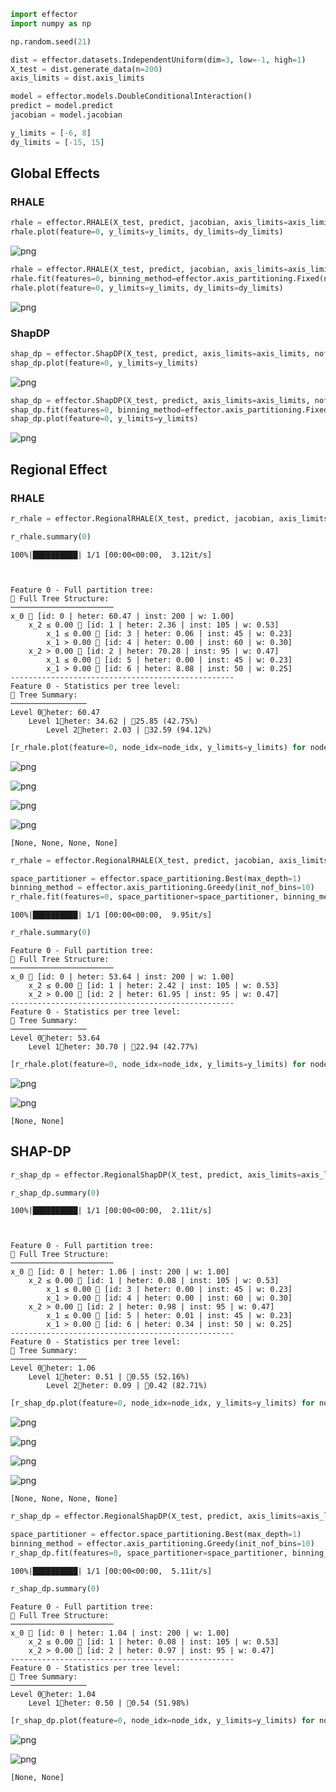 ```python
import effector
import numpy as np
```


```python
np.random.seed(21)
```


```python
dist = effector.datasets.IndependentUniform(dim=3, low=-1, high=1)
X_test = dist.generate_data(n=200)
axis_limits = dist.axis_limits
```


```python
model = effector.models.DoubleConditionalInteraction()
predict = model.predict
jacobian = model.jacobian
```


```python
y_limits = [-6, 8]
dy_limits = [-15, 15]
```

## Global Effects

### RHALE


```python
rhale = effector.RHALE(X_test, predict, jacobian, axis_limits=axis_limits, nof_instances="all")
rhale.plot(feature=0, y_limits=y_limits, dy_limits=dy_limits)
```


    
![png](flexible_api_files/flexible_api_7_0.png)
    



```python
rhale = effector.RHALE(X_test, predict, jacobian, axis_limits=axis_limits, nof_instances="all")
rhale.fit(features=0, binning_method=effector.axis_partitioning.Fixed(nof_bins=5))
rhale.plot(feature=0, y_limits=y_limits, dy_limits=dy_limits)
```


    
![png](flexible_api_files/flexible_api_8_0.png)
    


### ShapDP


```python
shap_dp = effector.ShapDP(X_test, predict, axis_limits=axis_limits, nof_instances="all")
shap_dp.plot(feature=0, y_limits=y_limits)
```


    
![png](flexible_api_files/flexible_api_10_0.png)
    



```python
shap_dp = effector.ShapDP(X_test, predict, axis_limits=axis_limits, nof_instances="all")
shap_dp.fit(features=0, binning_method=effector.axis_partitioning.Fixed(nof_bins=10))
shap_dp.plot(feature=0, y_limits=y_limits)
```


    
![png](flexible_api_files/flexible_api_11_0.png)
    


## Regional Effect

### RHALE


```python
r_rhale = effector.RegionalRHALE(X_test, predict, jacobian, axis_limits=axis_limits, nof_instances="all")
```


```python
r_rhale.summary(0)
```

    100%|██████████| 1/1 [00:00<00:00,  3.12it/s]

    
    
    Feature 0 - Full partition tree:
    🌳 Full Tree Structure:
    ───────────────────────
    x_0 🔹 [id: 0 | heter: 60.47 | inst: 200 | w: 1.00]
        x_2 ≤ 0.00 🔹 [id: 1 | heter: 2.36 | inst: 105 | w: 0.53]
            x_1 ≤ 0.00 🔹 [id: 3 | heter: 0.06 | inst: 45 | w: 0.23]
            x_1 > 0.00 🔹 [id: 4 | heter: 0.00 | inst: 60 | w: 0.30]
        x_2 > 0.00 🔹 [id: 2 | heter: 70.28 | inst: 95 | w: 0.47]
            x_1 ≤ 0.00 🔹 [id: 5 | heter: 0.00 | inst: 45 | w: 0.23]
            x_1 > 0.00 🔹 [id: 6 | heter: 8.08 | inst: 50 | w: 0.25]
    --------------------------------------------------
    Feature 0 - Statistics per tree level:
    🌳 Tree Summary:
    ─────────────────
    Level 0🔹heter: 60.47
        Level 1🔹heter: 34.62 | 🔻25.85 (42.75%)
            Level 2🔹heter: 2.03 | 🔻32.59 (94.12%)
    
    


    



```python
[r_rhale.plot(feature=0, node_idx=node_idx, y_limits=y_limits) for node_idx in range (3, 7)]
```


    
![png](flexible_api_files/flexible_api_16_0.png)
    



    
![png](flexible_api_files/flexible_api_16_1.png)
    



    
![png](flexible_api_files/flexible_api_16_2.png)
    



    
![png](flexible_api_files/flexible_api_16_3.png)
    





    [None, None, None, None]




```python
r_rhale = effector.RegionalRHALE(X_test, predict, jacobian, axis_limits=axis_limits, nof_instances="all")
```


```python
space_partitioner = effector.space_partitioning.Best(max_depth=1)
binning_method = effector.axis_partitioning.Greedy(init_nof_bins=10)
r_rhale.fit(features=0, space_partitioner=space_partitioner, binning_method=binning_method)
```

    100%|██████████| 1/1 [00:00<00:00,  9.95it/s]



```python
r_rhale.summary(0)
```

    
    
    Feature 0 - Full partition tree:
    🌳 Full Tree Structure:
    ───────────────────────
    x_0 🔹 [id: 0 | heter: 53.64 | inst: 200 | w: 1.00]
        x_2 ≤ 0.00 🔹 [id: 1 | heter: 2.42 | inst: 105 | w: 0.53]
        x_2 > 0.00 🔹 [id: 2 | heter: 61.95 | inst: 95 | w: 0.47]
    --------------------------------------------------
    Feature 0 - Statistics per tree level:
    🌳 Tree Summary:
    ─────────────────
    Level 0🔹heter: 53.64
        Level 1🔹heter: 30.70 | 🔻22.94 (42.77%)
    
    



```python
[r_rhale.plot(feature=0, node_idx=node_idx, y_limits=y_limits) for node_idx in range (1, 3)]
```


    
![png](flexible_api_files/flexible_api_20_0.png)
    



    
![png](flexible_api_files/flexible_api_20_1.png)
    





    [None, None]



## SHAP-DP


```python
r_shap_dp = effector.RegionalShapDP(X_test, predict, axis_limits=axis_limits, nof_instances="all")
```


```python
r_shap_dp.summary(0)
```

    100%|██████████| 1/1 [00:00<00:00,  2.11it/s]

    
    
    Feature 0 - Full partition tree:
    🌳 Full Tree Structure:
    ───────────────────────
    x_0 🔹 [id: 0 | heter: 1.06 | inst: 200 | w: 1.00]
        x_2 ≤ 0.00 🔹 [id: 1 | heter: 0.08 | inst: 105 | w: 0.53]
            x_1 ≤ 0.00 🔹 [id: 3 | heter: 0.00 | inst: 45 | w: 0.23]
            x_1 > 0.00 🔹 [id: 4 | heter: 0.00 | inst: 60 | w: 0.30]
        x_2 > 0.00 🔹 [id: 2 | heter: 0.98 | inst: 95 | w: 0.47]
            x_1 ≤ 0.00 🔹 [id: 5 | heter: 0.01 | inst: 45 | w: 0.23]
            x_1 > 0.00 🔹 [id: 6 | heter: 0.34 | inst: 50 | w: 0.25]
    --------------------------------------------------
    Feature 0 - Statistics per tree level:
    🌳 Tree Summary:
    ─────────────────
    Level 0🔹heter: 1.06
        Level 1🔹heter: 0.51 | 🔻0.55 (52.16%)
            Level 2🔹heter: 0.09 | 🔻0.42 (82.71%)
    
    


    



```python
[r_shap_dp.plot(feature=0, node_idx=node_idx, y_limits=y_limits) for node_idx in range (3, 7)]
```


    
![png](flexible_api_files/flexible_api_24_0.png)
    



    
![png](flexible_api_files/flexible_api_24_1.png)
    



    
![png](flexible_api_files/flexible_api_24_2.png)
    



    
![png](flexible_api_files/flexible_api_24_3.png)
    





    [None, None, None, None]




```python
r_shap_dp = effector.RegionalShapDP(X_test, predict, axis_limits=axis_limits, nof_instances="all")
```


```python
space_partitioner = effector.space_partitioning.Best(max_depth=1)
binning_method = effector.axis_partitioning.Greedy(init_nof_bins=10)
r_shap_dp.fit(features=0, space_partitioner=space_partitioner, binning_method=binning_method)
```

    100%|██████████| 1/1 [00:00<00:00,  5.11it/s]



```python
r_shap_dp.summary(0)
```

    
    
    Feature 0 - Full partition tree:
    🌳 Full Tree Structure:
    ───────────────────────
    x_0 🔹 [id: 0 | heter: 1.04 | inst: 200 | w: 1.00]
        x_2 ≤ 0.00 🔹 [id: 1 | heter: 0.08 | inst: 105 | w: 0.53]
        x_2 > 0.00 🔹 [id: 2 | heter: 0.97 | inst: 95 | w: 0.47]
    --------------------------------------------------
    Feature 0 - Statistics per tree level:
    🌳 Tree Summary:
    ─────────────────
    Level 0🔹heter: 1.04
        Level 1🔹heter: 0.50 | 🔻0.54 (51.98%)
    
    



```python
[r_shap_dp.plot(feature=0, node_idx=node_idx, y_limits=y_limits) for node_idx in range (1, 3)]
```


    
![png](flexible_api_files/flexible_api_28_0.png)
    



    
![png](flexible_api_files/flexible_api_28_1.png)
    





    [None, None]


